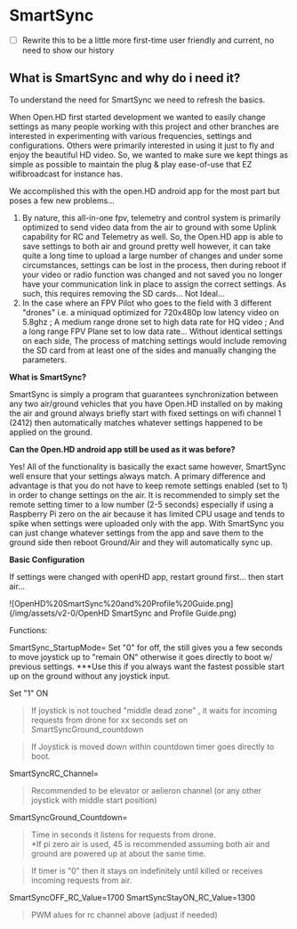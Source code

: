 # SmartSync

* [ ] Rewrite this to be a little more first-time user friendly and current, no need to show our history

## What is SmartSync and why do i need it?

To understand the need for SmartSync we need to refresh the basics.

When Open.HD first started development we wanted to easily change settings as many people working with this project and other branches are interested in experimenting with various frequencies, settings and configurations. Others were primarily interested in using it just to fly and enjoy the beautiful HD video. So, we wanted to make sure we kept things as simple as possible to maintain the plug & play ease-of-use that EZ wifibroadcast for instance has.

We accomplished this with the open.HD android app for the most part but poses a few new problems...

1. By nature, this all-in-one fpv, telemetry and control system is primarily optimized to send video data from the air to ground with some Uplink capability for RC and Telemetry as well. So, the Open.HD app is able to save settings to both air and ground pretty well however, it can take quite a long time to upload a large number of changes and under some circumstances, settings can be lost in the process, then during reboot if your video or radio function was changed and not saved you no longer have your communication link in place to assign the correct settings. As such, this requires removing the SD cards... Not Ideal...
2. In the case where an FPV Pilot who goes to the field with 3 different "drones" i.e. a miniquad optimized for 720x480p low latency video on 5.8ghz ; A medium range drone set to high data rate for HQ video ; And a long range FPV Plane set to low data rate... Without identical settings on each side, The process of matching settings would include removing the SD card from at least one of the sides and manually changing the parameters.

**What is SmartSync?**

SmartSync is simply a program that guarantees synchronization between any two air/ground vehicles that you have Open.HD installed on by making the air and ground always briefly start with fixed settings on wifi channel 1 (2412) then automatically matches whatever settings happened to be applied on the ground.

**Can the Open.HD android app still be used as it was before?**

Yes! All of the functionality is basically the exact same however, SmartSync well ensure that your settings always match. A primary difference and advantage is that you do not have to keep remote settings enabled (set to 1) in order to change settings on the air. It is recommended to simply set the remote setting timer to a low number (2-5 seconds) especially if using a Raspberry Pi zero on the air because it has limited CPU usage and tends to spike when settings were uploaded only with the app. With SmartSync you can just change whatever settings from the app and save them to the ground side then reboot Ground/Air and they will automatically sync up.

**Basic Configuration**

If settings were changed with openHD app, restart ground first... then start air...

![OpenHD%20SmartSync%20and%20Profile%20Guide.png](/img/assets/v2-0/OpenHD SmartSync and Profile Guide.png)

Functions:

SmartSync\_StartupMode= Set "0" for off, the still gives you a few seconds to move joystick up to "remain ON" otherwise it goes directly to boot w/ previous settings. \*\*\*Use this if you always want the fastest possible start up on the ground without any joystick input.

Set "1" ON

> If joystick is not touched "middle dead zone" , it waits for incoming requests from drone for xx seconds set on SmartSyncGround\_countdown

> If Joystick is moved down within countdown timer goes directly to boot.

SmartSyncRC\_Channel=

> Recommended to be elevator or aelieron channel (or any other joystick with middle start position)

SmartSyncGround\_Countdown=

> Time in seconds it listens for requests from drone.  
> \*If pi zero air is used, 45 is recommended assuming both air and ground are powered up at about the same time.

> If timer is "0" then it stays on indefinitely until killed or receives incoming requests from air.

SmartSyncOFF\_RC\_Value=1700 SmartSyncStayON\_RC\_Value=1300

> PWM alues for rc channel above (adjust if needed)



